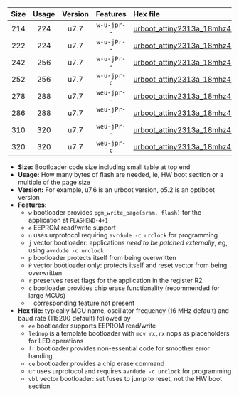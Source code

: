 |Size|Usage|Version|Features|Hex file|
|:-:|:-:|:-:|:-:|:--|
|214|224|u7.7|`w-u-jpr--`|[urboot_attiny2313a_18mhz432_230400bps_lednop_ur_vbl.hex](https://raw.githubusercontent.com/stefanrueger/urboot.hex/main/mcus/attiny2313a/fcpu_18mhz432/230400_bps/urboot_attiny2313a_18mhz432_230400bps_lednop_ur_vbl.hex)|
|222|224|u7.7|`w-u-jPr--`|[urboot_attiny2313a_18mhz432_230400bps_ur_vbl.hex](https://raw.githubusercontent.com/stefanrueger/urboot.hex/main/mcus/attiny2313a/fcpu_18mhz432/230400_bps/urboot_attiny2313a_18mhz432_230400bps_ur_vbl.hex)|
|242|256|u7.7|`w-u-jPr--`|[urboot_attiny2313a_18mhz432_230400bps_lednop_fr_ur_vbl.hex](https://raw.githubusercontent.com/stefanrueger/urboot.hex/main/mcus/attiny2313a/fcpu_18mhz432/230400_bps/urboot_attiny2313a_18mhz432_230400bps_lednop_fr_ur_vbl.hex)|
|252|256|u7.7|`w-u-jpr-c`|[urboot_attiny2313a_18mhz432_230400bps_lednop_fr_ce_ur_vbl.hex](https://raw.githubusercontent.com/stefanrueger/urboot.hex/main/mcus/attiny2313a/fcpu_18mhz432/230400_bps/urboot_attiny2313a_18mhz432_230400bps_lednop_fr_ce_ur_vbl.hex)|
|278|288|u7.7|`weu-jpr--`|[urboot_attiny2313a_18mhz432_230400bps_ee_lednop_ur_vbl.hex](https://raw.githubusercontent.com/stefanrueger/urboot.hex/main/mcus/attiny2313a/fcpu_18mhz432/230400_bps/urboot_attiny2313a_18mhz432_230400bps_ee_lednop_ur_vbl.hex)|
|286|288|u7.7|`weu-jPr--`|[urboot_attiny2313a_18mhz432_230400bps_ee_ur_vbl.hex](https://raw.githubusercontent.com/stefanrueger/urboot.hex/main/mcus/attiny2313a/fcpu_18mhz432/230400_bps/urboot_attiny2313a_18mhz432_230400bps_ee_ur_vbl.hex)|
|310|320|u7.7|`weu-jPr--`|[urboot_attiny2313a_18mhz432_230400bps_ee_lednop_fr_ur_vbl.hex](https://raw.githubusercontent.com/stefanrueger/urboot.hex/main/mcus/attiny2313a/fcpu_18mhz432/230400_bps/urboot_attiny2313a_18mhz432_230400bps_ee_lednop_fr_ur_vbl.hex)|
|320|320|u7.7|`weu-jpr-c`|[urboot_attiny2313a_18mhz432_230400bps_ee_lednop_fr_ce_ur_vbl.hex](https://raw.githubusercontent.com/stefanrueger/urboot.hex/main/mcus/attiny2313a/fcpu_18mhz432/230400_bps/urboot_attiny2313a_18mhz432_230400bps_ee_lednop_fr_ce_ur_vbl.hex)|

- **Size:** Bootloader code size including small table at top end
- **Usage:** How many bytes of flash are needed, ie, HW boot section or a multiple of the page size
- **Version:** For example, u7.6 is an urboot version, o5.2 is an optiboot version
- **Features:**
  + `w` bootloader provides `pgm_write_page(sram, flash)` for the application at `FLASHEND-4+1`
  + `e` EEPROM read/write support
  + `u` uses urprotocol requiring `avrdude -c urclock` for programming
  + `j` vector bootloader: applications *need to be patched externally*, eg, using `avrdude -c urclock`
  + `p` bootloader protects itself from being overwritten
  + `P` vector bootloader only: protects itself and reset vector from being overwritten
  + `r` preserves reset flags for the application in the register R2
  + `c` bootloader provides chip erase functionality (recommended for large MCUs)
  + `-` corresponding feature not present
- **Hex file:** typically MCU name, oscillator frequency (16 MHz default) and baud rate (115200 default) followed by
  + `ee` bootloader supports EEPROM read/write
  + `lednop` is a template bootloader with `mov rx,rx` nops as placeholders for LED operations
  + `fr` bootloader provides non-essential code for smoother error handing
  + `ce` bootloader provides a chip erase command
  + `ur` uses urprotocol and requires `avrdude -c urclock` for programming
  + `vbl` vector bootloader: set fuses to jump to reset, not the HW boot section
